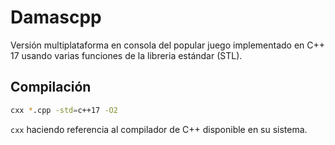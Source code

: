 # Damascpp

Versión multiplataforma en consola del popular juego implementado en C++ 17 usando varias funciones de la libreria estándar (STL).

## Compilación

```bash
cxx *.cpp -std=c++17 -O2
``` 

`cxx` haciendo referencia al compilador de C++ disponible en su sistema.